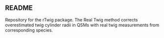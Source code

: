## README

Repository for the rTwig package. The Real Twig method corrects overestimated twig cylinder radii in QSMs with real twig measurements from corresponding species.
